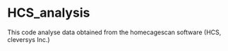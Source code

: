 # HCS_analysis
This code analyse data obtained from the homecagescan software (HCS, cleversys Inc.)
